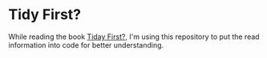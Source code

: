 # Tidy First?

While reading the book [Tiday First?](https://www.oreilly.com/library/view/tidy-first/9781098151232/),
I'm using this repository to put the read information into code for better understanding.
